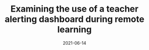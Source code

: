 ---
title: "Examining the use of a teacher alerting dashboard during remote learning"
collection: publications
permalink: /publication/2021-AIED
date: 2021-06-14
venue: 'International Conference on Artificial Intelligence in Education'
authors: 'Rachel Dickler, Amy Adair, Janice Gobert, Huma Hussain-Abidi, Joe Olsen, Mariel O’Brien, Michael Sao Pedro'
paperurl: 'http://aadair3.github.io/files/papers/2021-AIED.pdf'
link: 'https://doi.org/10.1007/978-3-030-78270-2_24'
citation: 'Dickler, R., Adair, A., Gobert, J., Hussain-Abidi, H., Olsen, J., O’Brien, M., & Sao Pedro, M. (2021). Examining the use of a teacher alerting dashboard during remote learning. In I. Roll, D. McNamara, S. Sosnovsky, R. Luckin, & V. Dimitrova (Eds.), <i>International Conference on Artificial Intelligence in Education</i> (pp. 134-138). Springer, Cham.'
tags: [Peer-Reviewed Conference Proceedings]
---